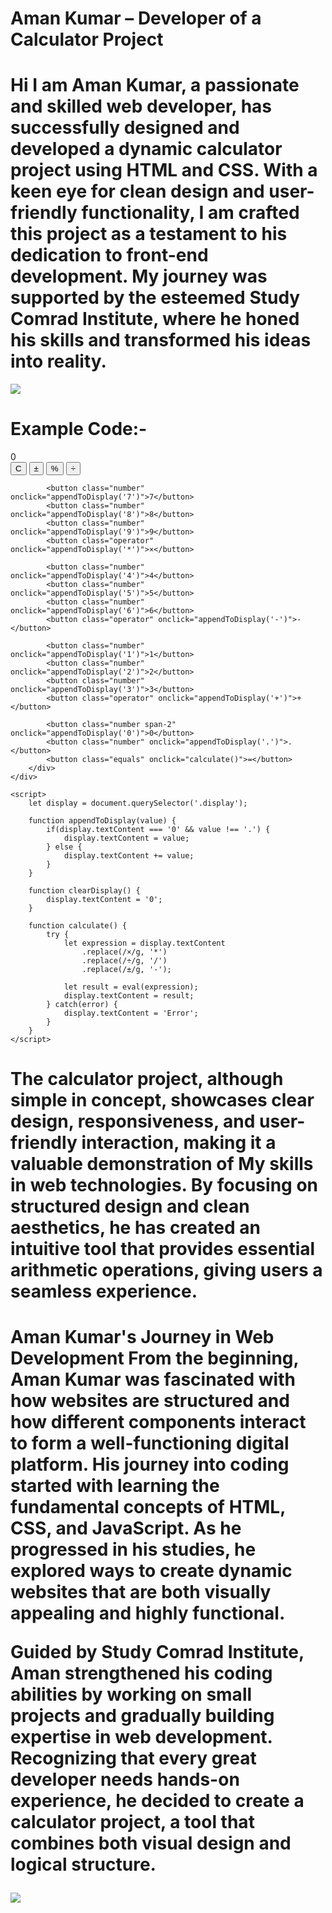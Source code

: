 # Aman Kumar – Developer of a Calculator Project

<h1>Hi I am Aman Kumar, a passionate and skilled web developer, has successfully designed and developed a dynamic calculator project using HTML and CSS. With a keen eye for clean design and user-friendly functionality, I am crafted this project as a testament to his dedication to front-end development. My journey was supported by the esteemed Study Comrad Institute, where he honed his skills and transformed his ideas into reality.</h1>

<img src = "https://github.com/Amansinha110/Calculator/blob/main/Screenshot%202025-05-22%20092825.png"> 

<h1>Example Code:-</h1>

<body>
    <div class="calculator">
        <div class="display">0</div>
        <div class="buttons">
            <button class="clear" onclick="clearDisplay()">C</button>
            <button class="operator" onclick="appendToDisplay('±')">±</button>
            <button class="operator" onclick="appendToDisplay('%')">%</button>
            <button class="operator" onclick="appendToDisplay('/')">÷</button>
            
            <button class="number" onclick="appendToDisplay('7')">7</button>
            <button class="number" onclick="appendToDisplay('8')">8</button>
            <button class="number" onclick="appendToDisplay('9')">9</button>
            <button class="operator" onclick="appendToDisplay('*')">×</button>
            
            <button class="number" onclick="appendToDisplay('4')">4</button>
            <button class="number" onclick="appendToDisplay('5')">5</button>
            <button class="number" onclick="appendToDisplay('6')">6</button>
            <button class="operator" onclick="appendToDisplay('-')">-</button>
            
            <button class="number" onclick="appendToDisplay('1')">1</button>
            <button class="number" onclick="appendToDisplay('2')">2</button>
            <button class="number" onclick="appendToDisplay('3')">3</button>
            <button class="operator" onclick="appendToDisplay('+')">+</button>
            
            <button class="number span-2" onclick="appendToDisplay('0')">0</button>
            <button class="number" onclick="appendToDisplay('.')">.</button>
            <button class="equals" onclick="calculate()">=</button>
        </div>
    </div>

    <script>
        let display = document.querySelector('.display');
        
        function appendToDisplay(value) {
            if(display.textContent === '0' && value !== '.') {
                display.textContent = value;
            } else {
                display.textContent += value;
            }
        }

        function clearDisplay() {
            display.textContent = '0';
        }

        function calculate() {
            try {
                let expression = display.textContent
                    .replace(/×/g, '*')
                    .replace(/÷/g, '/')
                    .replace(/±/g, '-');
                
                let result = eval(expression);
                display.textContent = result;
            } catch(error) {
                display.textContent = 'Error';
            }
        }
    </script>
</body>

<h1>The calculator project, although simple in concept, showcases clear design, responsiveness, and user-friendly interaction, making it a valuable demonstration of My skills in web technologies. By focusing on structured design and clean aesthetics, he has created an intuitive tool that provides essential arithmetic operations, giving users a seamless experience.</h1>

<h1>Aman Kumar's Journey in Web Development
From the beginning, Aman Kumar was fascinated with how websites are structured and how different components interact to form a well-functioning digital platform. His journey into coding started with learning the fundamental concepts of HTML, CSS, and JavaScript. As he progressed in his studies, he explored ways to create dynamic websites that are both visually appealing and highly functional.

Guided by Study Comrad Institute, Aman strengthened his coding abilities by working on small projects and gradually building expertise in web development. Recognizing that every great developer needs hands-on experience, he decided to create a calculator project, a tool that combines both visual design and logical structure.</h1>

<img src = "https://github.com/Amansinha110/Calculator/blob/main/Screenshot%202025-05-22%20092813.png">
